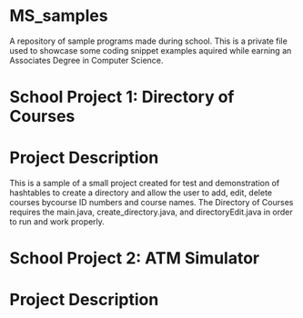# MS_samples
A repository of sample programs made during school. This is a private file used to showcase some coding snippet examples aquired while earning an Associates Degree in Computer Science. 

# School Project 1: Directory of Courses
# Project Description 
This is a sample of a small project created for test and demonstration of hashtables to create a directory and allow the user to add, edit, delete courses bycourse ID numbers and course names.
The Directory of Courses requires the main.java, create_directory.java, and directoryEdit.java in order to run and work properly.

# School Project 2: ATM Simulator
# Project Description 
